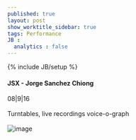 ```yaml
---
published: true
layout: post
show_worktitle_sidebar: true
tags: Performance
JB :
  analytics : false
---
```


{% include JB/setup %}


<p>
<h4>JSX - Jorge Sanchez Chiong</h4>	
08|9|16
<br /><br />
Turntables, live recordings voice-o-graph
<br /><br />
<img src="{{ site.url }}/images/jorge_sanchez.jpg" alt="image">
</p>

